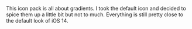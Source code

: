 This icon pack is all about gradients. I took the default icon and decided to spice them up a little bit but not to much.
Everything is still pretty close to the default look of iOS 14.
